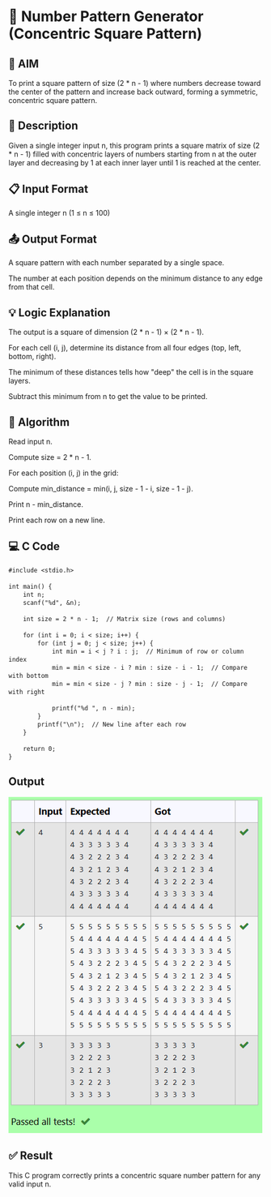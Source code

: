 # 🧮 Number Pattern Generator (Concentric Square Pattern)
## 📌 AIM
To print a square pattern of size (2 * n - 1) where numbers decrease toward the center of the pattern and increase back outward, forming a symmetric, concentric square pattern.

## 📖 Description
Given a single integer input n, this program prints a square matrix of size (2 * n - 1) filled with concentric layers of numbers starting from n at the outer layer and decreasing by 1 at each inner layer until 1 is reached at the center.

## 📋 Input Format
A single integer n (1 ≤ n ≤ 100)

## 📤 Output Format
A square pattern with each number separated by a single space.

The number at each position depends on the minimum distance to any edge from that cell.

## 💡 Logic Explanation
The output is a square of dimension (2 * n - 1) × (2 * n - 1).

For each cell (i, j), determine its distance from all four edges (top, left, bottom, right).

The minimum of these distances tells how "deep" the cell is in the square layers.

Subtract this minimum from n to get the value to be printed.

## 🧠 Algorithm
Read input n.

Compute size = 2 * n - 1.

For each position (i, j) in the grid:

Compute min_distance = min(i, j, size - 1 - i, size - 1 - j).

Print n - min_distance.

Print each row on a new line.

## 💻 C Code
```
#include <stdio.h>

int main() {
    int n;
    scanf("%d", &n);
    
    int size = 2 * n - 1;  // Matrix size (rows and columns)

    for (int i = 0; i < size; i++) {
        for (int j = 0; j < size; j++) {
            int min = i < j ? i : j;  // Minimum of row or column index
            min = min < size - i ? min : size - i - 1;  // Compare with bottom
            min = min < size - j ? min : size - j - 1;  // Compare with right

            printf("%d ", n - min);
        }
        printf("\n");  // New line after each row
    }

    return 0;
}

```

## Output
![alt text](image-4.png)

## ✅ Result
This C program correctly prints a concentric square number pattern for any valid input n.

